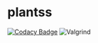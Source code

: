 # plantss
[![Codacy Badge](https://api.codacy.com/project/badge/Grade/24174e91570b49008d1ef9222e161318)](https://app.codacy.com/gh/stepin104344/plantss?utm_source=github.com&utm_medium=referral&utm_content=stepin104344/plantss&utm_campaign=Badge_Grade)
![Valgrind](https://github.com/stepin104344/plantss/workflows/Valgrind/badge.svg)
